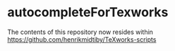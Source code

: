 autocompleteForTexworks
=======================
The contents of this repository now resides within https://github.com/henrikmidtiby/TeXworks-scripts
